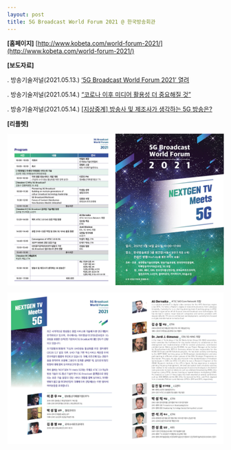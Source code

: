 ```yaml
---
layout: post
title: 5G Broadcast World Forum 2021 @ 한국방송회관
---
```




**[홈페이지]** [http://www.kobeta.com/world-forum-2021/](http://www.kobeta.com/world-forum-2021/)


**[보도자료]** 

. 방송기술저널(2021.05.13.) [‘5G Broadcast World Forum 2021’ 열려](http://journal.kobeta.com/5g-broadcast-world-forum-2021-%ec%97%b4%eb%a0%a4/)

. 방송기술저널(2021.05.14.) [“코로나 이후 미디어 활용성 더 중요해질 것”](http://journal.kobeta.com/%ec%bd%94%eb%a1%9c%eb%82%98-%ec%9d%b4%ed%9b%84-%eb%af%b8%eb%94%94%ec%96%b4-%ed%99%9c%ec%9a%a9%ec%84%b1-%eb%8d%94-%ec%a4%91%ec%9a%94%ed%95%b4%ec%a7%88-%ea%b2%83/)

. 방송기술저널(2021.05.14.) [[지상중계] 방송사 및 제조사가 생각하는 5G 방송은?](http://journal.kobeta.com/%EC%A7%80%EC%83%81%EC%A4%91%EA%B3%84-%EB%B0%A9%EC%86%A1%EC%82%AC-%EB%B0%8F-%EC%A0%9C%EC%A1%B0%EC%82%AC%EA%B0%80-%EC%83%9D%EA%B0%81%ED%95%98%EB%8A%94-5g-%EB%B0%A9%EC%86%A1%EC%9D%80/)


**[리플렛]** 

![그림](/images/World-Forum-2021-01.jpg)

![그림](/images/World-Forum-2021-02.jpg)
